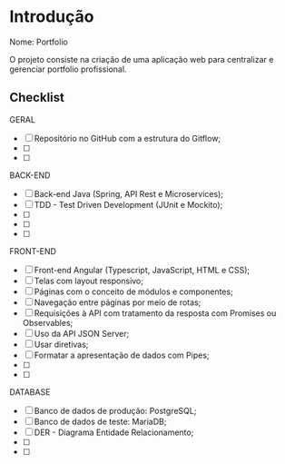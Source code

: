 # Introdução

Nome: Portfolio

O projeto consiste na criação de uma aplicação web para centralizar e gerenciar portfolio profissional. 

## Checklist 

GERAL
- [ ] Repositório no GitHub com a estrutura do Gitflow;
- [ ] 
- [ ]

BACK-END
- [ ] Back-end Java (Spring, API Rest e Microservices);
- [ ] TDD - Test Driven Development (JUnit e Mockito);
- [ ]
- [ ]
- [ ]

FRONT-END
- [ ] Front-end Angular (Typescript, JavaScript, HTML e CSS);
- [ ] Telas com layout responsivo;
- [ ] Páginas com o conceito de módulos e componentes;
- [ ] Navegação entre páginas por meio de rotas;
- [ ] Requisições à API com tratamento da resposta com Promises ou Observables;
- [ ] Uso da API JSON Server;
- [ ] Usar diretivas;
- [ ] Formatar a apresentação de dados com Pipes;
- [ ]
- [ ]

DATABASE
- [ ] Banco de dados de produção: PostgreSQL;
- [ ] Banco de dados de teste: MariaDB;
- [ ] DER - Diagrama Entidade Relacionamento;
- [ ]
- [ ]



